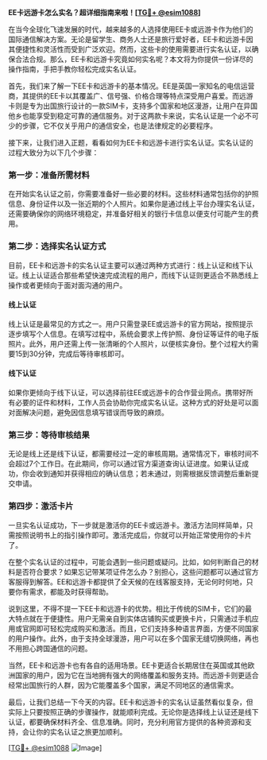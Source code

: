 **EE卡远游卡怎么实名？超详细指南来啦！[[TG💪+ @esim1088](https://t.me/s/esim1088)]**

在当今全球化飞速发展的时代，越来越多的人选择使用EE卡或远游卡作为他们的国际通信解决方案。无论是留学生、商务人士还是旅行爱好者，EE卡和远游卡因其便捷性和灵活性而受到广泛欢迎。然而，这些卡的使用需要进行实名认证，以确保合法合规。那么，EE卡和远游卡究竟如何实名呢？本文将为你提供一份详尽的操作指南，手把手教你轻松完成实名认证。

首先，我们来了解一下EE卡和远游卡的基本情况。EE是英国一家知名的电信运营商，其提供的EE卡以其覆盖广、信号强、价格合理等特点深受用户喜爱。而远游卡则是专为出国旅行设计的一款SIM卡，支持多个国家和地区漫游，让用户在异国他乡也能享受到稳定可靠的通信服务。对于这两款卡来说，实名认证是一个必不可少的步骤，它不仅关乎用户的通信安全，也是法律规定的必要程序。

接下来，让我们进入正题，看看如何为EE卡和远游卡进行实名认证。实名认证的过程大致分为以下几个步骤：

### 第一步：准备所需材料

在开始实名认证之前，你需要准备好一些必要的材料。这些材料通常包括你的护照信息、身份证件以及一张近期的个人照片。如果你是通过线上平台办理实名认证，还需要确保你的网络环境稳定，并准备好相关的银行卡信息以便支付可能产生的费用。

### 第二步：选择实名认证方式

目前，EE卡和远游卡的实名认证主要可以通过两种方式进行：线上认证和线下认证。线上认证适合那些希望快速完成流程的用户，而线下认证则更适合不熟悉线上操作或者更倾向于面对面沟通的用户。

#### 线上认证

线上认证是最常见的方式之一。用户只需登录EE或远游卡的官方网站，按照提示逐步填写个人信息。在填写过程中，系统会要求上传护照、身份证等证件的电子版照片。此外，用户还需上传一张清晰的个人照片，以便核实身份。整个过程大约需要15到30分钟，完成后等待审核即可。

#### 线下认证

如果你更倾向于线下认证，可以选择前往EE或远游卡的合作营业网点。携带好所有必要的证件和材料，工作人员会协助你完成实名认证。这种方式的好处是可以面对面解决问题，避免因信息填写错误而导致的麻烦。

### 第三步：等待审核结果

无论是线上还是线下认证，都需要经过一定的审核周期。通常情况下，审核时间不会超过7个工作日。在此期间，你可以通过官方渠道查询认证进度。如果认证成功，你会收到通知并获得相应的确认信息；若未通过，则需根据反馈调整后重新提交申请。

### 第四步：激活卡片

一旦实名认证成功，下一步就是激活你的EE卡或远游卡。激活方法同样简单，只需按照说明书上的指引操作即可。激活完成后，你就可以开始正常使用你的卡片了。

在整个实名认证的过程中，可能会遇到一些问题或疑问。比如，如何判断自己的材料是否符合要求？如果忘记带某项证件怎么办？别担心，这些问题都可以通过官方客服得到解答。EE和远游卡都提供了全天候的在线客服支持，无论何时何地，只要你有需求，都能及时获得帮助。

说到这里，不得不提一下EE卡和远游卡的优势。相比于传统的SIM卡，它们的最大特点就在于便捷性。用户无需亲自到实体店铺购买或更换卡片，只需通过手机应用或官网即可轻松完成购买和激活。而且，它们支持多种语言界面，方便不同国家的用户操作。此外，由于支持全球漫游，用户可以在多个国家无缝切换网络，再也不用担心跨国通信的问题。

当然，EE卡和远游卡也有各自的适用场景。EE卡更适合长期居住在英国或其他欧洲国家的用户，因为它在当地拥有强大的网络覆盖和服务支持。而远游卡则更适合经常出国旅行的人群，因为它能覆盖多个国家，满足不同地区的通信需求。

最后，让我们总结一下今天的内容。EE卡和远游卡的实名认证虽然看似复杂，但实际上只要按照正确的步骤操作，就能顺利完成。无论你是选择线上认证还是线下认证，都要确保材料齐全、信息准确。同时，充分利用官方提供的各种资源和支持，会让你的实名认证之旅更加顺利。

[[TG💪+ @esim1088](https://t.me/s/esim1088) ![Image](https://i.postimg.cc/4NQfJmqS/Snipaste-2025-05-13-00-14-12.png)]
